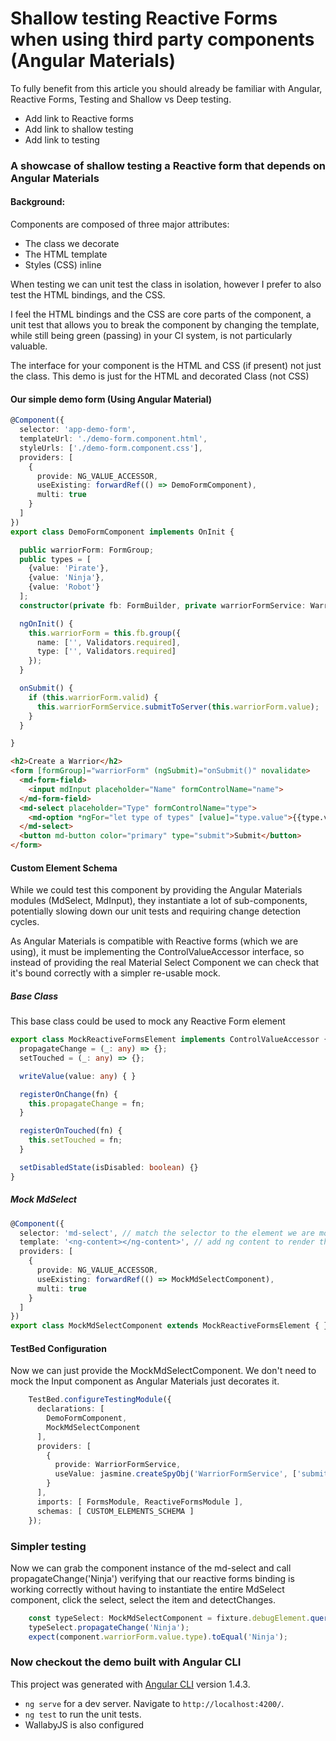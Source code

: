 # Shallow testing Reactive Forms when using third party components (Angular Materials)

To fully benefit from this article you should already be familiar with Angular, Reactive Forms, Testing and Shallow vs Deep testing.

- Add link to Reactive forms
- Add link to shallow testing
- Add link to testing

### A showcase of shallow testing a Reactive form that depends on Angular Materials

#### Background:

Components are composed of three major attributes: 

* The class we decorate
* The HTML template
* Styles (CSS) inline

When testing we can unit test the class in isolation, however I prefer to also test the HTML bindings, and the CSS. 

I feel the HTML bindings and the CSS are core parts of the component, a unit test that allows you to break the component by changing the template, while still being green (passing) in your CI system, is not particularly valuable.

The interface for your component is the HTML and CSS (if present) not just the class. This demo is just for the HTML and decorated Class (not CSS)

#### Our simple demo form (Using Angular Material)

```ts
@Component({
  selector: 'app-demo-form',
  templateUrl: './demo-form.component.html',
  styleUrls: ['./demo-form.component.css'],
  providers: [
    {
      provide: NG_VALUE_ACCESSOR,
      useExisting: forwardRef(() => DemoFormComponent),
      multi: true
    }
  ]
})
export class DemoFormComponent implements OnInit {

  public warriorForm: FormGroup;
  public types = [
    {value: 'Pirate'},
    {value: 'Ninja'},
    {value: 'Robot'}
  ];
  constructor(private fb: FormBuilder, private warriorFormService: WarriorFormService) { }

  ngOnInit() {
    this.warriorForm = this.fb.group({
      name: ['', Validators.required],
      type: ['', Validators.required]
    });
  }

  onSubmit() {
    if (this.warriorForm.valid) {
      this.warriorFormService.submitToServer(this.warriorForm.value);
    }
  }

}

```

```html
<h2>Create a Warrior</h2>
<form [formGroup]="warriorForm" (ngSubmit)="onSubmit()" novalidate>
  <md-form-field>
    <input mdInput placeholder="Name" formControlName="name">
  </md-form-field>
  <md-select placeholder="Type" formControlName="type">
    <md-option *ngFor="let type of types" [value]="type.value">{{type.value}}</md-option>
  </md-select>
  <button md-button color="primary" type="submit">Submit</button>
</form>
```

#### Custom Element Schema 

While we could test this component by providing the Angular Materials modules (MdSelect, MdInput), they instantiate a lot of sub-components, potentially slowing down our unit tests and requiring change detection cycles.

As Angular Materials is compatible with Reactive forms (which we are using), it must be implementing the ControlValueAccessor interface, so instead of providing the real Material Select Component we can check that it's bound correctly with a simpler re-usable mock. 

##### Base Class 

This base class could be used to mock any Reactive Form element

```ts
export class MockReactiveFormsElement implements ControlValueAccessor {
  propagateChange = (_: any) => {};
  setTouched = (_: any) => {};

  writeValue(value: any) { }

  registerOnChange(fn) {
    this.propagateChange = fn;
  }

  registerOnTouched(fn) {
    this.setTouched = fn;
  }

  setDisabledState(isDisabled: boolean) {}
}

```

##### Mock MdSelect

```ts
@Component({
  selector: 'md-select', // match the selector to the element we are mocking
  template: '<ng-content></ng-content>', // add ng content to render the inner md-options elements
  providers: [
    {
      provide: NG_VALUE_ACCESSOR,
      useExisting: forwardRef(() => MockMdSelectComponent),
      multi: true
    }
  ]
})
export class MockMdSelectComponent extends MockReactiveFormsElement { }
```

#### TestBed Configuration

Now we can just provide the MockMdSelectComponent. We don't need to mock the Input component as Angular Materials just decorates it.

```ts
    TestBed.configureTestingModule({
      declarations: [
        DemoFormComponent,
        MockMdSelectComponent
      ],
      providers: [
        {
          provide: WarriorFormService,
          useValue: jasmine.createSpyObj('WarriorFormService', ['submitToServer'])
        }
      ],
      imports: [ FormsModule, ReactiveFormsModule ],
      schemas: [ CUSTOM_ELEMENTS_SCHEMA ]
    });
```

### Simpler testing

Now we can grab the component instance of the md-select and call propagateChange('Ninja') verifying that our reactive forms binding is working correctly without having to instantiate the entire MdSelect component, click the select, select the item and detectChanges. 

```ts
    const typeSelect: MockMdSelectComponent = fixture.debugElement.query(By.css('md-select')).componentInstance;
    typeSelect.propagateChange('Ninja');
    expect(component.warriorForm.value.type).toEqual('Ninja');
```

### Now checkout the demo built with Angular CLI

This project was generated with [Angular CLI](https://github.com/angular/angular-cli) version 1.4.3.

* `ng serve` for a dev server. Navigate to `http://localhost:4200/`.
* `ng test` to run the unit tests.
* WallabyJS is also configured



